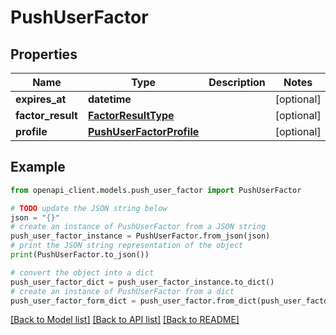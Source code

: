 # PushUserFactor


## Properties

Name | Type | Description | Notes
------------ | ------------- | ------------- | -------------
**expires_at** | **datetime** |  | [optional] 
**factor_result** | [**FactorResultType**](FactorResultType.md) |  | [optional] 
**profile** | [**PushUserFactorProfile**](PushUserFactorProfile.md) |  | [optional] 

## Example

```python
from openapi_client.models.push_user_factor import PushUserFactor

# TODO update the JSON string below
json = "{}"
# create an instance of PushUserFactor from a JSON string
push_user_factor_instance = PushUserFactor.from_json(json)
# print the JSON string representation of the object
print(PushUserFactor.to_json())

# convert the object into a dict
push_user_factor_dict = push_user_factor_instance.to_dict()
# create an instance of PushUserFactor from a dict
push_user_factor_form_dict = push_user_factor.from_dict(push_user_factor_dict)
```
[[Back to Model list]](../README.md#documentation-for-models) [[Back to API list]](../README.md#documentation-for-api-endpoints) [[Back to README]](../README.md)


